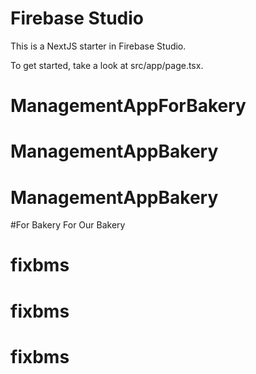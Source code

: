 # Firebase Studio

This is a NextJS starter in Firebase Studio.

To get started, take a look at src/app/page.tsx.
# ManagementAppForBakery
# ManagementAppBakery
# ManagementAppBakery
#For Bakery
For Our Bakery
# fixbms
# fixbms
# fixbms
